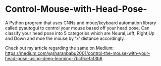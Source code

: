 # Control-Mouse-with-Head-Pose-
A Python program that uses CNNs and moue/keyboard automation library called pyautogui to control your mouse based off your head pose. 
Can classify your head pose into 5 categories which are Neural,Left, Right,Up and Down and moe the mouse by 'x' distance accordingly.

Check out my article regarding the same on Medium:<br>
<a href=Article Link>https://medium.com/@sharanbabu2001/control-the-mouse-with-your-head-pose-using-deep-learning-7bc9cefaf3b8</a>
